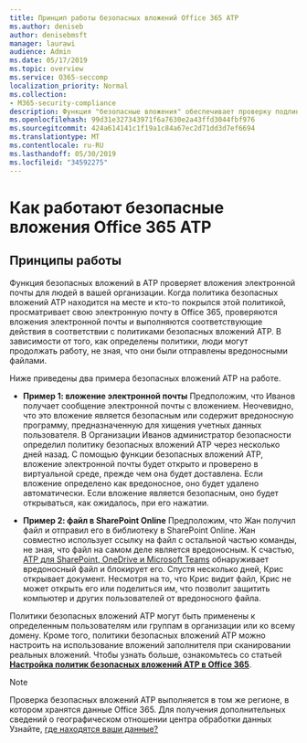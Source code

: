 ```yaml
---
title: Принцип работы безопасных вложений Office 365 ATP
ms.author: deniseb
author: denisebmsft
manager: laurawi
audience: Admin
ms.date: 05/17/2019
ms.topic: overview
ms.service: O365-seccomp
localization_priority: Normal
ms.collection:
- M365-security-compliance
description: Функция "безопасные вложения" обеспечивает проверку подлинности вложений электронной почты при нажатии этой кнопки. Используйте безопасные вложения, чтобы защитить организацию от вредоносных файлов, отправляемых и получаемых в сообщениях электронной почты.
ms.openlocfilehash: 99d31e327343971f6a7630e2a43ffd3044fbf976
ms.sourcegitcommit: 424a614141c1f19a1c84a67ec2d71dd3d7ef6694
ms.translationtype: MT
ms.contentlocale: ru-RU
ms.lasthandoff: 05/30/2019
ms.locfileid: "34592275"
---
```

# <a name="how-ffice-365-atp-safe-attachments-works"></a>Как работают безопасные вложения Office 365 ATP

## <a name="how-it-works"></a>Принципы работы

Функция безопасных вложений в ATP проверяет вложения электронной почты для людей в вашей организации. Когда политика безопасных вложений ATP находится на месте и кто-то покрылся этой политикой, просматривает свою электронную почту в Office 365, проверяются вложения электронной почты и выполняются соответствующие действия в соответствии с политиками безопасных вложений ATP. В зависимости от того, как определены политики, люди могут продолжать работу, не зная, что они были отправлены вредоносными файлами.
  
Ниже приведены два примера безопасных вложений ATP на работе.
  
- **Пример 1: вложение электронной почты** Предположим, что Иванов получает сообщение электронной почты с вложением. Неочевидно, что это вложение является безопасным или содержит вредоносную программу, предназначенную для хищения учетных данных пользователя. В Организации Иванов администратор безопасности определил политику безопасных вложений ATP через несколько дней назад. С помощью функции безопасных вложений ATP, вложение электронной почты будет открыто и проверено в виртуальной среде, прежде чем она будет доставлена. Если вложение определено как вредоносное, оно будет удалено автоматически. Если вложение является безопасным, оно будет открываться, как ожидалось, при его нажатии.

- **Пример 2: файл в SharePoint Online** Предположим, что Жан получил файл и отправил его в библиотеку в SharePoint Online. Жан совместно использует ссылку на файл с остальной частью команды, не зная, что файл на самом деле является вредоносным. К счастью, [ATP для SharePoint, OneDrive и Microsoft Teams](atp-for-spo-odb-and-teams.md) обнаруживает вредоносный файл и блокирует его. Спустя несколько дней, Крис открывает документ. Несмотря на то, что Крис видит файл, Крис не может открыть его или поделиться им, что позволит защитить компьютер и других пользователей от вредоносного файла.

Политики безопасных вложений ATP могут быть применены к определенным пользователям или группам в организации или ко всему домену. Кроме того, политики безопасных вложений ATP можно настроить на использование вложений заполнителя при сканировании реальных вложений. Чтобы узнать больше, ознакомьтесь со статьей **[Настройка политик безопасных вложений ATP в Office 365](set-up-atp-safe-attachments-policies.md)**.

> [!NOTE]
> Проверка безопасных вложений ATP выполняется в том же регионе, в котором хранятся данные Office 365. Для получения дополнительных сведений о географическом отношении центра обработки данных Узнайте, [где находятся ваши данные?](https://products.office.com/where-is-your-data-located?geo=All) 

